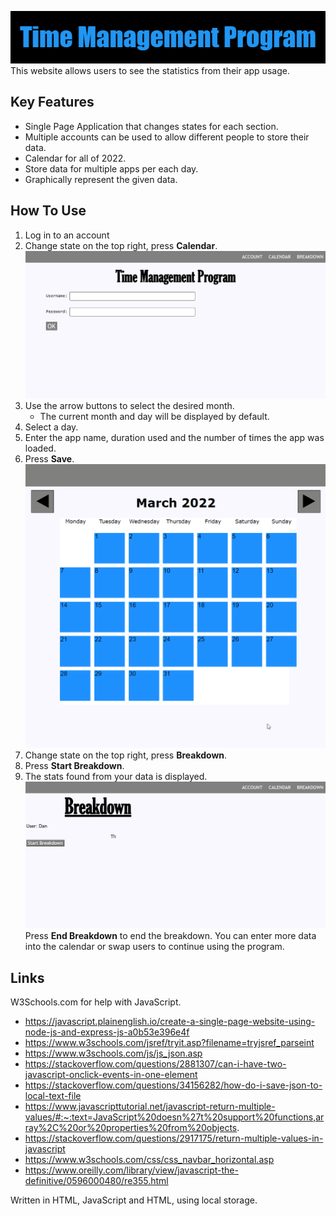 ![](Title.png)
This website allows users to see the statistics from their app usage.
## Key Features
- Single Page Application that changes states for each section.
- Multiple accounts can be used to allow different people to store their data.
- Calendar for all of 2022.
- Store data for multiple apps per each day.
- Graphically represent the given data.
## How To Use
1. Log in to an account
2. Change state on the top right, press **Calendar**.
![](Gif2.gif)
3. Use the arrow buttons to select the desired month.
	- The current month and day will be displayed by default.
4. Select a day.
5. Enter the app name, duration used and the number of times the app was loaded.
6. Press **Save**. 
 ![](Gif1.gif)
7. Change state on the top right, press **Breakdown**.
8. Press **Start Breakdown**.
9. The stats found from your data is displayed.
![](Gif3.gif)
Press **End Breakdown** to end the breakdown.
You can enter more data into the calendar or swap users to continue using the program.

## Links
W3Schools.com for help with JavaScript.
- https://javascript.plainenglish.io/create-a-single-page-website-using-node-js-and-express-js-a0b53e396e4f
- https://www.w3schools.com/jsref/tryit.asp?filename=tryjsref_parseint
- https://www.w3schools.com/js/js_json.asp
- https://stackoverflow.com/questions/2881307/can-i-have-two-javascript-onclick-events-in-one-element
- https://stackoverflow.com/questions/34156282/how-do-i-save-json-to-local-text-file
- https://www.javascripttutorial.net/javascript-return-multiple-values/#:~:text=JavaScript%20doesn%27t%20support%20functions,array%2C%20or%20properties%20from%20objects.
- https://stackoverflow.com/questions/2917175/return-multiple-values-in-javascript
- https://www.w3schools.com/css/css_navbar_horizontal.asp
- https://www.oreilly.com/library/view/javascript-the-definitive/0596000480/re355.html


Written in HTML, JavaScript and HTML, using local storage.